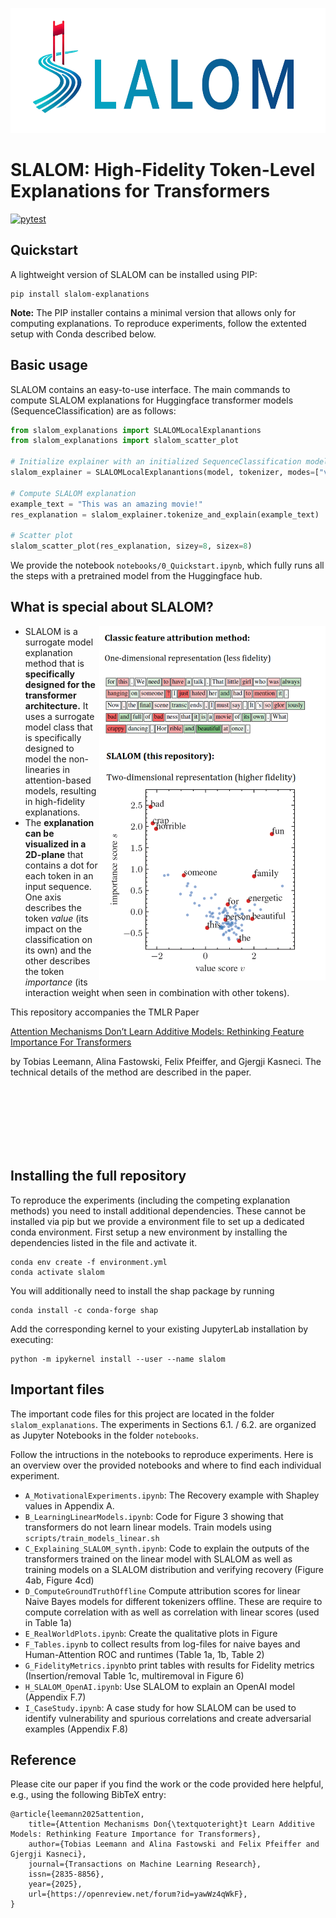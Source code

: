 <p align="center"><img width="700" height="200" src="https://raw.githubusercontent.com/tleemann/slalom_explanations/main/SLALOMCrop.png"></p>


# SLALOM: High-Fidelity Token-Level Explanations for Transformers

[![pytest](https://github.com/tleemann/slalom_explanations/actions/workflows/python-test.yml/badge.svg?branch=refactoring)](https://github.com/tleemann/slalom_explanations/actions/workflows/python-test.yml)

## Quickstart

A lightweight version of SLALOM can be installed using PIP:

```
pip install slalom-explanations
```
**Note:** The PIP installer contains a minimal version that allows only for computing explanations. To reproduce experiments, follow the extented setup with Conda described below.

## Basic usage

SLALOM contains an easy-to-use interface. The main commands to compute SLALOM explanations for Huggingface transformer models (SequenceClassification) are as follows:

```python
from slalom_explanations import SLALOMLocalExplanantions 
from slalom_explanations import slalom_scatter_plot

# Initialize explainer with an initialized SequenceClassification model and corresponding tokenizer
slalom_explainer = SLALOMLocalExplanantions(model, tokenizer, modes=["value", "imp"])

# Compute SLALOM explanation
example_text = "This was an amazing movie!"
res_explanation = slalom_explainer.tokenize_and_explain(example_text)

# Scatter plot
slalom_scatter_plot(res_explanation, sizey=8, sizex=8)

```


We provide the notebook ```notebooks/0_Quickstart.ipynb```, which fully runs all the steps with a pretrained model from the Huggingface hub.

## What is special about SLALOM?

<p><img align="right" width="362" height="567" src="https://raw.githubusercontent.com/tleemann/slalom_explanations/main/SLALOM2.PNG"></p>

* SLALOM is a surrogate model explanation method that is **specifically designed for the transformer architecture.** It uses a surrogate model class that is specifically designed to model the non-linearies in attention-based models, resulting in high-fidelity explanations.
* The **explanation can be visualized in a 2D-plane** that contains a dot for each token in an input sequence. One axis describes the token *value* (its impact on the classification on its own) and the other describes the token *importance* (its interaction weight when seen in combination with other tokens).

This repository accompanies the TMLR Paper

[Attention Mechanisms Don’t Learn Additive Models: Rethinking Feature Importance For Transformers](https://openreview.net/forum?id=yawWz4qWkF) 

by Tobias Leemann, Alina Fastowski, Felix Pfeiffer, and Gjergji Kasneci. The technical details of the method are described in the paper.

<br>
<br>
<br>
<br>
<br>
<br>

## Installing the full repository
To reproduce the experiments (including the competing explanation methods) you need to install additional dependencies. These cannot be installed via pip but we provide a environment file to set up a dedicated conda environment.
First setup a new environment by installing the dependencies listed in the file and activate it.

```
conda env create -f environment.yml
conda activate slalom
```
You will additionally need to install the shap package by running
```
conda install -c conda-forge shap
```

Add the corresponding kernel to your existing JupyterLab installation by executing:
```
python -m ipykernel install --user --name slalom
```

## Important files

The important code files for this project are located in the folder ```slalom_explanations```.
The experiments in Sections 6.1. / 6.2. are organized as Jupyter Notebooks in the folder ```notebooks```. 

Follow the intructions in the notebooks to reproduce experiments.
Here is an overview over the provided notebooks and where to find each individual experiment.

- ```A_MotivationalExperiments.ipynb```: The Recovery example with Shapley values in Appendix A.
- ```B_LearningLinearModels.ipynb```: Code for Figure 3 showing that transformers do not learn linear models. Train models using ```scripts/train_models_linear.sh```
- ```C_Explaining_SLALOM_synth.ipynb```: Code to explain the outputs of the transformers trained on the linear model with SLALOM as well as training models on a SLALOM distribution and verifying recovery (Figure 4ab, Figure 4cd)
- ```D_ComputeGroundTruthOffline``` Compute attribution scores for linear Naive Bayes models for different tokenizers offline. These are require to compute correlation with as well as correlation with linear scores (used in Table 1a)
- ```E_RealWorldPlots.ipynb```: Create the qualitative plots in Figure 
- ```F_Tables.ipynb``` to collect results from log-files for naive bayes and Human-Attention ROC and runtimes (Table 1a, 1b, Table 2)
- ```G_FidelityMetrics.ipynb```to print tables with results for Fidelity metrics (Insertion/removal Table 1c, multiremoval in Figure 6)
- ```H_SLALOM_OpenAI.ipynb```: Use SLALOM to explain an OpenAI model (Appendix F.7)
- ```I_CaseStudy.ipynb```: A case study for how SLALOM can be used to identify vulnerability and spurious correlations and create adversarial examples (Appendix F.8)

## Reference

Please cite our paper if you find the work or the code provided here helpful, e.g., using the following BibTeX entry:

```
@article{leemann2025attention,
    title={Attention Mechanisms Don{\textquoteright}t Learn Additive Models: Rethinking Feature Importance for Transformers},
    author={Tobias Leemann and Alina Fastowski and Felix Pfeiffer and Gjergji Kasneci},
    journal={Transactions on Machine Learning Research},
    issn={2835-8856},
    year={2025},
    url={https://openreview.net/forum?id=yawWz4qWkF},
}
```
